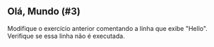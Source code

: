 ## Olá, Mundo (#3)

Modifique o exercício anterior comentando a linha que exibe "Hello".  
Verifique se essa linha não é executada.